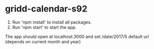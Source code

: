 # gridd-calendar-s92

1. Run 'npm install' to install all packages.
2. Run 'npm start' to start the app.

The app should open at localhost:3000 and set /date/2017/5 default url (depends on current month and year)

